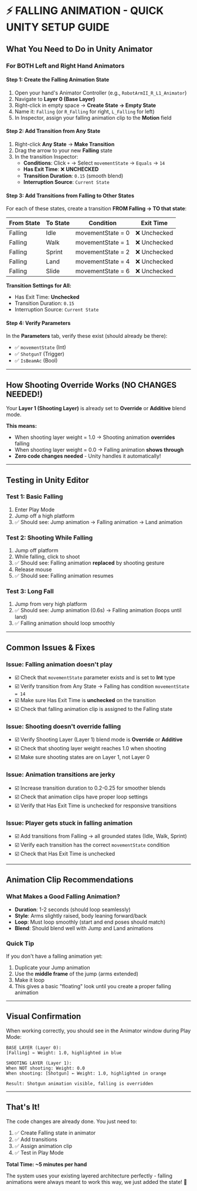 # ⚡ FALLING ANIMATION - QUICK UNITY SETUP GUIDE

## **What You Need to Do in Unity Animator**

### **For BOTH Left and Right Hand Animators**

#### **Step 1: Create the Falling Animation State**
1. Open your hand's Animator Controller (e.g., `RobotArmII_R_L1_Animator`)
2. Navigate to **Layer 0 (Base Layer)**
3. Right-click in empty space → **Create State → Empty State**
4. Name it: `Falling` (or `R_Falling` for right, `L_Falling` for left)
5. In Inspector, assign your falling animation clip to the **Motion** field

#### **Step 2: Add Transition from Any State**
1. Right-click **Any State** → **Make Transition**
2. Drag the arrow to your new **Falling** state
3. In the transition Inspector:
   - **Conditions**: Click `+` → Select `movementState` → `Equals` → `14`
   - **Has Exit Time**: ❌ **UNCHECKED**
   - **Transition Duration**: `0.15` (smooth blend)
   - **Interruption Source**: `Current State`

#### **Step 3: Add Transitions from Falling to Other States**
For each of these states, create a transition **FROM Falling → TO that state**:

| From State | To State | Condition | Exit Time |
|------------|----------|-----------|-----------|
| Falling | Idle | movementState = 0 | ❌ Unchecked |
| Falling | Walk | movementState = 1 | ❌ Unchecked |
| Falling | Sprint | movementState = 2 | ❌ Unchecked |
| Falling | Land | movementState = 4 | ❌ Unchecked |
| Falling | Slide | movementState = 6 | ❌ Unchecked |

**Transition Settings for All:**
- Has Exit Time: **Unchecked**
- Transition Duration: `0.15`
- Interruption Source: `Current State`

#### **Step 4: Verify Parameters**
In the **Parameters** tab, verify these exist (should already be there):
- ✅ `movementState` (Int)
- ✅ `ShotgunT` (Trigger)
- ✅ `IsBeamAc` (Bool)

---

## **How Shooting Override Works (NO CHANGES NEEDED!)**

Your **Layer 1 (Shooting Layer)** is already set to **Override** or **Additive** blend mode.

**This means:**
- When shooting layer weight = 1.0 → Shooting animation **overrides** falling
- When shooting layer weight = 0.0 → Falling animation **shows through**
- **Zero code changes needed** - Unity handles it automatically!

---

## **Testing in Unity Editor**

### **Test 1: Basic Falling**
1. Enter Play Mode
2. Jump off a high platform
3. ✅ Should see: Jump animation → Falling animation → Land animation

### **Test 2: Shooting While Falling**
1. Jump off platform
2. While falling, click to shoot
3. ✅ Should see: Falling animation **replaced** by shooting gesture
4. Release mouse
5. ✅ Should see: Falling animation resumes

### **Test 3: Long Fall**
1. Jump from very high platform
2. ✅ Should see: Jump animation (0.6s) → Falling animation (loops until land)
3. ✅ Falling animation should loop smoothly

---

## **Common Issues & Fixes**

### **Issue: Falling animation doesn't play**
- ☑️ Check that `movementState` parameter exists and is set to **Int** type
- ☑️ Verify transition from Any State → Falling has condition `movementState = 14`
- ☑️ Make sure Has Exit Time is **unchecked** on the transition
- ☑️ Check that falling animation clip is assigned to the Falling state

### **Issue: Shooting doesn't override falling**
- ☑️ Verify Shooting Layer (Layer 1) blend mode is **Override** or **Additive**
- ☑️ Check that shooting layer weight reaches 1.0 when shooting
- ☑️ Make sure shooting states are on Layer 1, not Layer 0

### **Issue: Animation transitions are jerky**
- ☑️ Increase transition duration to 0.2-0.25 for smoother blends
- ☑️ Check that animation clips have proper loop settings
- ☑️ Verify that Has Exit Time is unchecked for responsive transitions

### **Issue: Player gets stuck in falling animation**
- ☑️ Add transitions from Falling → all grounded states (Idle, Walk, Sprint)
- ☑️ Verify each transition has the correct `movementState` condition
- ☑️ Check that Has Exit Time is unchecked

---

## **Animation Clip Recommendations**

### **What Makes a Good Falling Animation?**
- **Duration**: 1-2 seconds (should loop seamlessly)
- **Style**: Arms slightly raised, body leaning forward/back
- **Loop**: Must loop smoothly (start and end poses should match)
- **Blend**: Should blend well with Jump and Land animations

### **Quick Tip**
If you don't have a falling animation yet:
1. Duplicate your Jump animation
2. Use the **middle frame** of the jump (arms extended)
3. Make it loop
4. This gives a basic "floating" look until you create a proper falling animation

---

## **Visual Confirmation**

When working correctly, you should see in the Animator window during Play Mode:

```
BASE LAYER (Layer 0):
[Falling] ← Weight: 1.0, highlighted in blue

SHOOTING LAYER (Layer 1):
When NOT shooting: Weight: 0.0
When shooting: [Shotgun] ← Weight: 1.0, highlighted in orange

Result: Shotgun animation visible, falling is overridden
```

---

## **That's It!**

The code changes are already done. You just need to:
1. ✅ Create Falling state in animator
2. ✅ Add transitions
3. ✅ Assign animation clip
4. ✅ Test in Play Mode

**Total Time: ~5 minutes per hand**

The system uses your existing layered architecture perfectly - falling animations were always meant to work this way, we just added the state! 🚀
